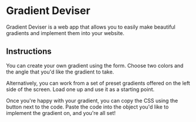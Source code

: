 # Gradient Deviser

Gradient Deviser is a web app that allows you to easily make beautiful gradients and implement them into your website.

## Instructions

You can create your own gradient using the form. Choose two colors and the angle that you'd like the gradient to take.

Alternatively, you can work from a set of preset gradients offered on the left side of the screen. Load one up and use it as a starting point.

Once you're happy with your gradient, you can copy the CSS using the button next to the code. Paste the code into the object you'd like to implement the gradient on, and you're all set!
